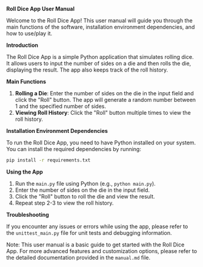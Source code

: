 **Roll Dice App User Manual**

Welcome to the Roll Dice App! This user manual will guide you through the main functions of the software, installation environment dependencies, and how to use/play it.

**Introduction**

The Roll Dice App is a simple Python application that simulates rolling dice. It allows users to input the number of sides on a die and then rolls the die, displaying the result. The app also keeps track of the roll history.

**Main Functions**

1. **Rolling a Die**: Enter the number of sides on the die in the input field and click the "Roll" button. The app will generate a random number between 1 and the specified number of sides.
2. **Viewing Roll History**: Click the "Roll" button multiple times to view the roll history.

**Installation Environment Dependencies**

To run the Roll Dice App, you need to have Python installed on your system. You can install the required dependencies by running:

```bash
pip install -r requirements.txt
```

**Using the App**

1. Run the `main.py` file using Python (e.g., `python main.py`).
2. Enter the number of sides on the die in the input field.
3. Click the "Roll" button to roll the die and view the result.
4. Repeat step 2-3 to view the roll history.

**Troubleshooting**

If you encounter any issues or errors while using the app, please refer to the `unittest_main.py` file for unit tests and debugging information.

Note: This user manual is a basic guide to get started with the Roll Dice App. For more advanced features and customization options, please refer to the detailed documentation provided in the `manual.md` file.